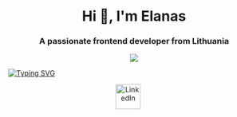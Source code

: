 <h1 align="center">Hi 👋, I'm Elanas</h1>
<h3 align="center">A passionate frontend developer from Lithuania</h3>

<p align="center">
  <a href="https://github.com/ElanasBartulis">
    <img src="https://readme-typing-svg.demolab.com?font=Roboto&pause=1000&color=FFFFFF&width=435&lines=I%E2%80%99m+currently+learning+Full-Stack+Development;Always+learning+new+things" /></a>
</p>

[![Typing SVG](https://readme-typing-svg.demolab.com?font=Roboto&pause=1000&color=FFFFFF&width=435&lines=I%E2%80%99m+currently+learning+Full-Stack+Development;Always+learning+new+things)](https://git.io/typing-svg)

<!-- Social icons section -->
<p align="center">
  <a href="https://www.linkedin.com/in/elanas-bartulis-750554163/"><img width="50px" alt="LinkedIn" title="LinkedIn" src="https://imgur.com/650AeCs.png"/></a>
  &#8287;&#8287;&#8287;&#8287;&#8287;
</p>
